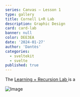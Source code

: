 ```yaml
---
series: Canvas — Lesson 1
type: gallery
title: Cornell L+R Lab
description: Graphic Design
card: card-lab
banner: null
color: DEE3EA
date: '2024-01-27'
author: 'Dantès'
categories:
  - sveltekit
  - svelte
published: true
---
```


<script>

  import Gallery from '$lib/components/Gallery.svelte'

  let images = [
      { url: 'img-lab-17', caption: "" },
    { url: 'img-lab-01', caption: "" },
    { url: 'img-lab-02', caption: '' },
    { url: 'img-lab-03', caption: "" },
     { url: 'img-lab-04', caption: '' },


      { url: 'img-lab-07', caption: '' },
    { url: 'img-lab-08', caption: "" },

 { url: 'img-lab-19', caption: "" },

    { url: 'img-lab-05', caption: "" },
    { url: 'img-lab-06', caption: "" },

    { url: 'img-lab-09', caption: "" },
    { url: 'img-lab-10', caption: '' },
    { url: 'img-lab-11', caption: "" },
    { url: 'img-lab-12', caption: "" },
    { url: 'img-lab-13', caption: "" },
    { url: 'img-lab-14', caption: "" },
    { url: 'img-lab-15', caption: "" },


    { url: 'img-lab-18', caption: "" },

    { url: 'img-lab-20', caption: "" },
    { url: 'img-lab-22', caption: "" },

     { url: 'img-lab-16', caption: "" },
  ]

</script>

The <a href = ''> Learning + Recursion Lab </a> is a


<Gallery images = {images} />

<img src = 'img/img-lab-00.png' alt = 'Image'>